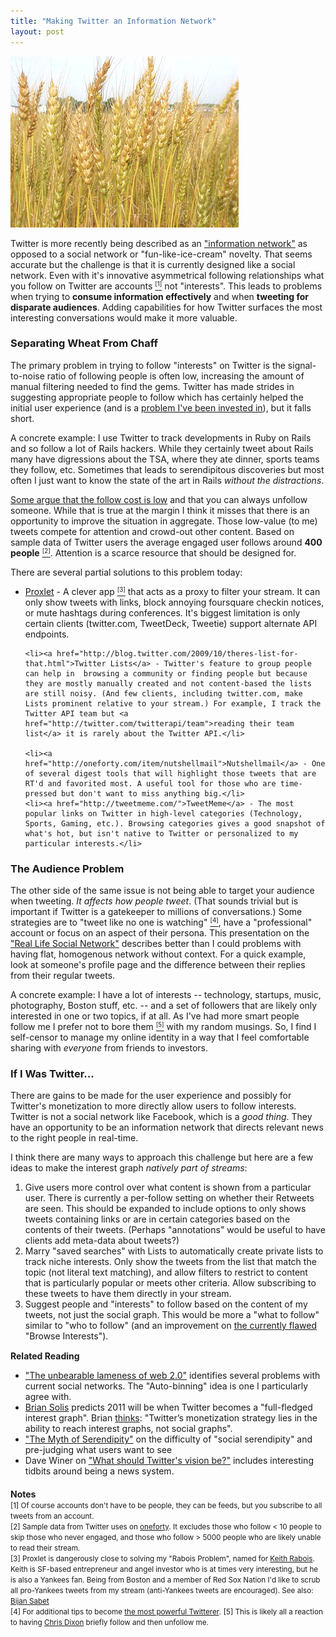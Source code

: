 ```yaml
--- 
title: "Making Twitter an Information Network"
layout: post
---
```


<div class="flickr-frame" style="margin-bottom: 14px;"><img src="/images/wheat_chaff.png" class="flickr-photo" /></div>

Twitter is more recently being described as an <a href="http://www.nytimes.com/2010/10/31/technology/31ev.html?_r=1&pagewanted=print">"information network"</a> as opposed to a social network or "fun-like-ice-cream" novelty. That seems accurate but the challenge is that it is currently designed like a social network. Even with it's innovative asymmetrical following relationships what you follow on Twitter are accounts <a href="#accounts"><small><sup>[1]</sup></small></a> not "interests". This leads to problems when trying to <strong>consume information effectively</strong> and when <strong>tweeting for disparate audiences</strong>. Adding capabilities for how Twitter surfaces the most interesting conversations would make it more valuable. 

<h3>Separating Wheat From Chaff</h3>

The primary problem in trying to follow "interests" on Twitter is the signal-to-noise ratio of following people is often low, increasing the amount of manual filtering needed to find the gems. Twitter has made strides in suggesting appropriate people to follow which has certainly helped the initial user experience (and is a <a href="/2010/11/flowtown-acquires-who-should-i-follow/">problem I've been invested in</a>), but it falls short.

A concrete example: I use Twitter to track developments in Ruby on Rails and so follow a lot of Rails hackers. While they certainly tweet about Rails many have digressions about the TSA, where they ate dinner, sports teams they follow, etc. Sometimes that leads to serendipitous discoveries but most often I just want to know the state of the art in Rails <em>without the distractions</em>.

<a href="http://www.christinacacioppo.com/blog/2010/11/08/low-costs/">Some argue that the follow cost is low</a> and that you can always unfollow someone. While that is true at the margin I think it misses that there is an opportunity to improve the situation in aggregate. Those low-value (to me) tweets compete for attention and crowd-out other content. Based on sample data of Twitter users the average engaged user follows around <strong>400 people</strong> <a href="#followingcount"><small><sup>[2]</sup></small></a>. Attention is a scarce resource that should be designed for.

There are several partial solutions to this problem today:

<ul>
	<li><a href="http://proxlet.com/">Proxlet</a> - A clever app <a href="#rabois"><small><sup>[3]</sup></small></a> that acts as a proxy to filter your stream. It can only show tweets with links, block annoying foursquare checkin notices, or mute hashtags during conferences. It's biggest limitation is only certain clients (twitter.com, TweetDeck, Tweetie) support alternate API endpoints.</li>

	<li><a href="http://blog.twitter.com/2009/10/theres-list-for-that.html">Twitter Lists</a> - Twitter's feature to group people can help in  browsing a community or finding people but because they are mostly manually created and not content-based the lists are still noisy. (And few clients, including twitter.com, make Lists prominent relative to your stream.) For example, I track the Twitter API team but <a href="http://twitter.com/twitterapi/team">reading their team list</a> it is rarely about the Twitter API.</li>
	
	<li><a href="http://oneforty.com/item/nutshellmail">Nutshellmail</a> - One of several digest tools that will highlight those tweets that are RT'd and favorited most. A useful tool for those who are time-pressed but don't want to miss anything big.</li>
	<li><a href="http://tweetmeme.com/">TweetMeme</a> - The most popular links on Twitter in high-level categories (Technology, Sports, Gaming, etc.). Browsing categories gives a good snapshot of what's hot, but isn't native to Twitter or personalized to my particular interests.</li>
</ul>

<h3>The Audience Problem</h3>

The other side of the same issue is not being able to target your audience when tweeting. <em>It affects how people tweet</em>. (That sounds trivial but is important if Twitter is a gatekeeper to millions of conversations.) Some strategies are to "tweet like no one is watching" <a href="#powertips"><small><sup>[4]</sup></small></a>, have a "professional" account or focus on an aspect of their persona. This presentation on the <a href="http://www.slideshare.net/padday/the-real-life-social-network-v2">"Real Life Social Network"</a> describes better than I could problems with having flat, homogenous network without context. For a quick example, look at someone's profile page and the difference between their replies from their regular tweets.

A concrete example: I have a lot of interests -- technology, startups, music, photography, Boston stuff, etc. -- and a set of followers that are likely only interested in one or two topics, if at all. As I've had more smart people follow me I prefer not to bore them <a href="#cdixon"><small><sup>[5]</sup></small></a> with my random musings. So, I find I self-censor to manage my online identity in a way that I feel comfortable sharing with <em>everyone</em> from friends to investors.

<h3>If I Was Twitter...</h3>

There are gains to be made for the user experience and possibly for Twitter's monetization to more directly allow users to follow interests. Twitter is not a social network like Facebook, which is a <em>good thing</em>. They have an opportunity to be an information network that directs relevant news to the right people in real-time. 

I think there are many ways to approach this challenge but here are a few ideas to make the interest graph <em>natively part of streams</em>:

<ol>
<li>Give users more control over what content is shown from a particular user. There is currently a per-follow setting on whether their Retweets are seen. This should be expanded to include options to only shows tweets containing links or are in certain categories based on the contents of their tweets. (Perhaps "annotations" would be useful to have clients add meta-data about tweets?)</li>

<li>Marry "saved searches" with Lists to automatically create private lists to track niche interests. Only show the tweets from the list that match the topic (not literal text matching), and allow filters to restrict to content that is particularly popular or meets other criteria. Allow subscribing to these tweets to have them directly in your stream.</li>

<li>Suggest people and "interests" to follow based on the content of my tweets, not just the social graph. This would be more a "what to follow" similar to "who to follow" (and an improvement on <a href="https://skitch.com/graysky/rnpx5/twitter-who-to-follow-interests" target="_blank">the currently flawed</a> "Browse Interests").</li>
</ol>

<div style="margin-top: 15px;">
<strong>Related Reading</strong>
<ul>
<li><a href="http://blog.koehntopp.de/archives/2978-Die-unertraegliche-Lameness-des-Web-2.0.html#en">"The unbearable lameness of web 2.0"</a> identifies several problems with current social networks. The "Auto-binning" idea is one I particularly agree with.</li>
<li><a href="http://www.briansolis.com/2010/11/the-future-of-advertising-has-been-promoted/">Brian Solis</a> predicts 2011 will be when Twitter becomes a "full-fledged interest graph". Brian <a href="http://twitter.com/#!/briansolis/status/7465592139292672">thinks</a>: "Twitter’s monetization strategy lies in the ability to reach interest graphs, not social graphs".</li>
<li><a href="http://techcrunch.com/2010/11/27/myth-serendipity/">"The Myth of Serendipity"</a> on the difficulty of "social serendipity" and pre-judging what users want to see</li>
<li>Dave Winer on <a href="http://scripting.com/stories/2010/11/26/whatShouldTwittersVisionBe.html#p3448">"What should Twitter's vision be?"</a> includes interesting tidbits around being a news system.</li>
</ul>
</div>

<div style="margin-top: 20px;">
	<strong>Notes</strong>
	<br />
	<a name="accounts"></a><small>[1] Of course accounts don't have to be people, they can be feeds, but you subscribe to all tweets from an account.</small>
	<br />
	<a name="followingcount"></a><small>[2] Sample data from Twitter uses on <a href="http://oneforty.com">oneforty</a>. It excludes those who follow &lt; 10 people to skip those who never engaged, and those who follow &gt; 5000 people who are likely unable to read their stream.</small>
	<br />
	<a name="rabois"></a><small>[3] Proxlet is dangerously close to solving my "Rabois Problem", named for <a href="http://twitter.com/rabois">Keith Rabois</a>. Keith is SF-based entrepreneur and angel investor who is at times very interesting, but he is also a Yankees fan. Being from Boston and a member of Red Sox Nation I'd like to scrub all pro-Yankees tweets from my stream (anti-Yankees tweets are encouraged). See also: <a href="http://twitter.com/bijan">Bijan Sabet</a></small>
	<br />
	<a name="powertips"></a><small>[4] For additional tips to become <a href="http://bajillionhits.biz/post/1424224931/50-power-twitter-tips-to-become-the-most-powerful">the most powerful Twitterer</a>.</small>
	<a name="powertips"></a><small>[5] This is likely all a reaction to having <a href="http://twitter.com/cdixon">Chris Dixon</a> briefly follow and then unfollow me.</small>
</div>